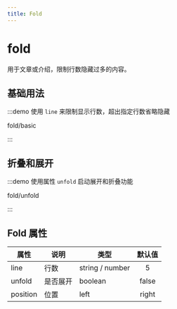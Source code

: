 ```yaml
---
title: Fold
---
```


# fold
用于文章或介绍，限制行数隐藏过多的内容。

## 基础用法
:::demo 使用 `line` 来限制显示行数，超出指定行数省略隐藏

fold/basic

:::

## 折叠和展开
:::demo 使用属性 `unfold` 启动展开和折叠功能

fold/unfold

:::

## Fold 属性

| 属性  | 说明 | 类型          | 默认值 |
|-------|------|--------------|:------:|
| line  | 行数 | string / number | 5     |
| unfold| 是否展开 | boolean   | false  |
| position | 位置 | left | right | left |